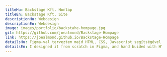 ```yaml
---
titleHu: Backstage Kft. Honlap
titleEn: Backstage Kft. Site
descriptionHu: Webdesign
descriptionEn: Webdesign
image: images/portfolio/backstahe-hompage.jpg
git: https://github.com/joealmond/Backstage-Hompage
link: https://joealmond.github.io/Backstage-Hompage
detailsHu: Figma-val terveztem majd HTML, CSS, Javascript segítségével teljesen egyedi honlapot készítettem. Egy különleges "úszó menüt" is tartalmaz az oldal!
detailsEn: I designed it from scratch in Figma, and hand buided with HTML, CSS, Javascript. Incudes a special mobile floating menü.
---
```

